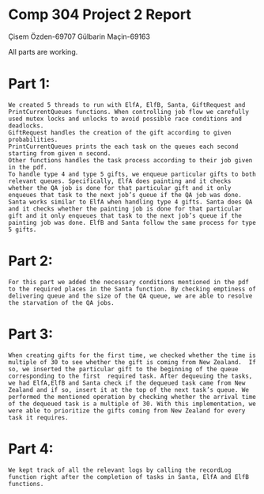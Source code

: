 # Comp 304 Project 2 Report

Çisem Özden-69707
Gülbarin Maçin-69163


All parts are working. 

# Part 1:
	We created 5 threads to run with ElfA, ElfB, Santa, GiftRequest and PrintCurrentQueues functions. When controlling job flow we carefully used mutex locks and unlocks to avoid possible race conditions and deadlocks.
	GiftRequest handles the creation of the gift according to given probabilities. 
	PrintCurrentQueues prints the each task on the queues each second starting from given n second. 
	Other functions handles the task process according to their job given in the pdf. 
	To handle type 4 and type 5 gifts, we enqueue particular gifts to both relevant queues. Specifically, ElfA does painting and it checks whether the QA job is done for that particular gift and it only enqueues that task to the next job’s queue if the QA job was done. Santa works similar to ElfA when handling type 4 gifts. Santa does QA and it checks whether the painting job is done for that particular gift and it only enqueues that task to the next job’s queue if the painting job was done. ElfB and Santa follow the same process for type 5 gifts.

# Part 2:
	For this part we added the necessary conditions mentioned in the pdf to the required places in the Santa function. By checking emptiness of delivering queue and the size of the QA queue, we are able to resolve the starvation of the QA jobs.

# Part 3:
	When creating gifts for the first time, we checked whether the time is multiple of 30 to see whether the gift is coming from New Zealand.  If so, we inserted the particular gift to the beginning of the queue corresponding to the first  required task. After dequeuing the tasks, we had ElfA,ElfB and Santa check if the dequeued task came from New Zealand and if so, insert it at the top of the next task’s queue. We performed the mentioned operation by checking whether the arrival time of the dequeued task is a multiple of 30. With this implementation, we were able to prioritize the gifts coming from New Zealand for every task it requires. 

# Part 4:
	We kept track of all the relevant logs by calling the recordLog function right after the completion of tasks in Santa, ElfA and ElfB functions. 
